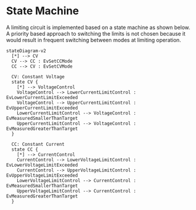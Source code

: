 # State Machine

A limiting circuit is implemented based on a state machine as shown below. A
priority based approach to switching the limits is not chosen because it would
result in frequent switching between modes at limiting operation.

```mermaid
stateDiagram-v2
  [*] --> CV
  CV --> CC : EvSetCCMode
  CC --> CV : EvSetCVMode

  CV: Constant Voltage
  state CV {
    [*] --> VoltageControl
    VoltageControl --> LowerCurrentLimitControl : EvLowerCurrentLimitExceeded
    VoltageControl --> UpperCurrentLimitControl : EvUpperCurrentLimitExceeded
    LowerCurrentLimitControl --> VoltageControl : EvMeasuredSmallerThanTarget
    UpperCurrentLimitControl --> VoltageControl : EvMeasuredGreaterThanTarget
  }

  CC: Constant Current
  state CC {
    [*] --> CurrentControl
    CurrentControl --> LowerVoltageLimitControl : EvLowerVoltageLimitExceeded
    CurrentControl --> UpperVoltageLimitControl : EvUpperVoltageLimitExceeded
    LowerVoltageLimitControl --> CurrentControl : EvMeasuredSmallerThanTarget
    UpperVoltageLimitControl --> CurrentControl : EvMeasuredGreaterThanTarget
  }
```
